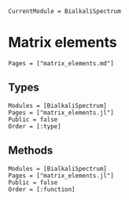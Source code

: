 ```@meta
CurrentModule = BialkaliSpectrum
```

# Matrix elements

```@index
Pages = ["matrix_elements.md"]
```

## Types
```@autodocs
Modules = [BialkaliSpectrum]
Pages = ["matrix_elements.jl"]
Public = false
Order = [:type]
```

## Methods
```@autodocs
Modules = [BialkaliSpectrum]
Pages = ["matrix_elements.jl"]
Public = false
Order = [:function]
```